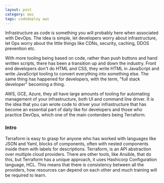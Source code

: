 ```yaml
---
layout: post
category: aws
tags: codedeploy aws
---
```


Infrastructure as code is something you will probably here when associated with DevOps.  The idea is simple, let developers worry about infrastructure, let Ops worry about the little things like CDNs, security, caching, DDOS prevention etc.  

With more tooling being based on code, rather than push buttons and hand written scripts, there has been a transition up and down the industry. Front end developers don't do HTML and CSS, they write HTML in JavaScript and write JavaScript tooling to convert everything into something else.  The same thing has happened for developers, with the term, "full stack developer" becoming a thing.

AWS, GCE, Azure, they all have large amounts of tooling for automating management of your infrastructure, both UI and command line driver.  It is the idea that you can wrote code to driver your infrastructure that has become an essential part of daily like for developers and those who practice DevOps, which one of the main contenders being Terraform.

### Intro
Terraform is easy to grasp for anyone who has worked with languages like JSON and Yaml, blocks of components, often with nested components inside them with labels for descriptions.  Terraform, is an API abstraction over multiple cloud providers.  There are other tools, like Ansible, that do this, but Terraform has a unique approach, it uses Hashicorp Configuration language, HCL.  This means that there is consistency between all the providers, how resources can depend on each other and much training will be required to learn.  
